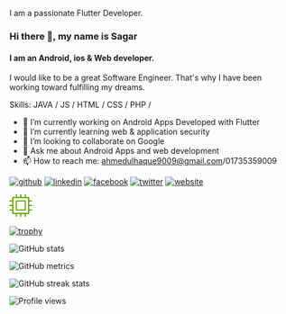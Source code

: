 I am a passionate Flutter Developer.
### Hi there 👋, my name is Sagar
#### I am an Android, ios & Web developer.
I would like to be a great Software Engineer. That's why I have been working toward fulfilling my dreams. 

Skills: JAVA / JS / HTML / CSS / PHP /

- 🔭 I’m currently working on Android Apps Developed with Flutter
- 🌱 I’m currently learning web & application security 
- 👯 I’m looking to collaborate on Google  
- 💬 Ask me about Android Apps and web development 
- 📫 How to reach me: ahmedulhaque9009@gmail.com/01735359009 


[<img src='https://cdn.jsdelivr.net/npm/simple-icons@3.0.1/icons/github.svg' alt='github' height='40'>](https://github.com/sagar-35)  [<img src='https://cdn.jsdelivr.net/npm/simple-icons@3.0.1/icons/linkedin.svg' alt='linkedin' height='40'>](https://www.linkedin.com/in/https://www.linkedin.com/in/sagar-haque-2199aa1a2//)  [<img src='https://cdn.jsdelivr.net/npm/simple-icons@3.0.1/icons/facebook.svg' alt='facebook' height='40'>](https://www.facebook.com/https://www.facebook.com/sagar3509/)  [<img src='https://cdn.jsdelivr.net/npm/simple-icons@3.0.1/icons/twitter.svg' alt='twitter' height='40'>](https://twitter.com/https://twitter.com/SagarHaque2)  [<img src='https://cdn.jsdelivr.net/npm/simple-icons@3.0.1/icons/icloud.svg' alt='website' height='40'>](https://sites.google.com/view/sagarhaque/about-me?authuser=0)  

<a href='https://docs.github.com/en/developers'><img src='https://raw.githubusercontent.com/acervenky/animated-github-badges/master/assets/devbadge.gif' width='40' height='40'></a> 

[![trophy](https://github-profile-trophy.vercel.app/?username=sagar-35)](https://github.com/ryo-ma/github-profile-trophy)

![GitHub stats](https://github-readme-stats.vercel.app/api?username=sagar-35&show_icons=true)  

![GitHub metrics](https://metrics.lecoq.io/sagar-35)  

![GitHub streak stats](https://github-readme-streak-stats.herokuapp.com/?user=sagar-35)  

![Profile views](https://gpvc.arturio.dev/sagar-35)  
